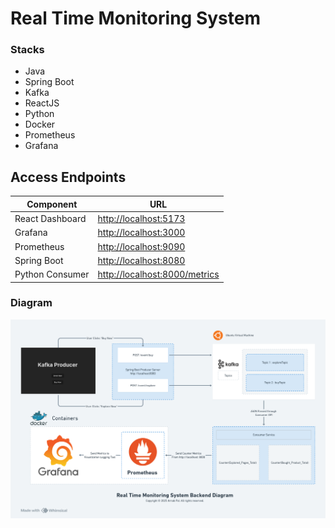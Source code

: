 # Real Time Monitoring System

### Stacks
- Java
- Spring Boot
- Kafka
- ReactJS
- Python
- Docker
- Prometheus
- Grafana

## Access Endpoints

|Component|URL|
|---|---|
|React Dashboard|[http://localhost:5173](http://localhost:5173/)|
|Grafana|[http://localhost:3000](http://localhost:3000/)|
|Prometheus|[http://localhost:9090](http://localhost:9090/)|
|Spring Boot|[http://localhost:8080](http://localhost:8080)|
|Python Consumer|[http://localhost:8000/metrics](http://localhost:8000/metrics)|


### Diagram
![Alt text](Diagram.png "Backend Diagram")

